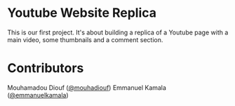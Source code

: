 # Youtube Website Replica 
This is our first project. It's about building a replica of a Youtube page with a main video, some thumbnails and a comment section.
# Contributors
Mouhamadou Diouf (<a href="https://github.com/MouhaDiouf">@mouhadiouf</a>)
Emmanuel Kamala (<a href="https://github.com/emmanuelkamala">@emmanuelkamala</a>)

